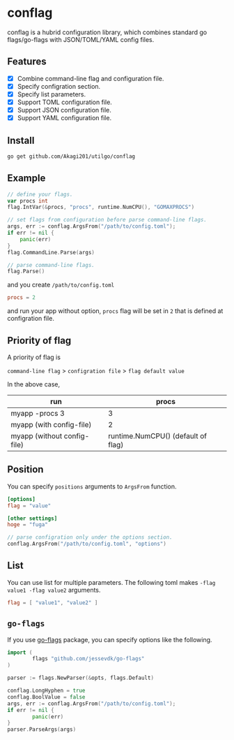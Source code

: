 # conflag

conflag is a hubrid configuration library, which combines standard go flags/go-flags with JSON/TOML/YAML config files.

## Features

- [x] Combine command-line flag and configuration file.
- [x] Specify configration section.
- [x] Specify list parameters.
- [x] Support TOML configuration file.
- [x] Support JSON configuration file.
- [x] Support YAML configuration file.

## Install

```sh
go get github.com/Akagi201/utilgo/conflag
```

## Example

```go
// define your flags.
var procs int
flag.IntVar(&procs, "procs", runtime.NumCPU(), "GOMAXPROCS")

// set flags from configuration before parse command-line flags.
args, err := conflag.ArgsFrom("/path/to/config.toml");
if err != nil {
    panic(err)
}
flag.CommandLine.Parse(args)

// parse command-line flags.
flag.Parse()
```

and you create `/path/to/config.toml`

```toml
procs = 2
```

and run your app without option, `procs` flag will be set in `2` that is defined at configration file.

## Priority of flag

A priority of flag is

`command-line flag` > `configration file` > `flag default value`

In the above case,

| run                         | procs                              |
| --------------------------- | ---------------------------------- |
| myapp -procs 3              | 3                                  |
| myapp (with config-file)    | 2                                  |
| myapp (without config-file) | runtime.NumCPU() (default of flag) |

## Position

You can specify `positions` arguments to `ArgsFrom` function.

```toml
[options]
flag = "value"

[other settings]
hoge = "fuga"
```

```go
// parse configration only under the options section.
conflag.ArgsFrom("/path/to/config.toml", "options")
```

## List

You can use list for multiple parameters.
The following toml makes `-flag value1 -flag value2` arguments.

```toml
flag = [ "value1", "value2" ]
```

## `go-flags`

If you use [go-flags](https://github.com/jessevdk/go-flags) package, you can specify options like the following.

```go
import (
        flags "github.com/jessevdk/go-flags"
)

parser := flags.NewParser(&opts, flags.Default)

conflag.LongHyphen = true
conflag.BoolValue = false
args, err := conflag.ArgsFrom("/path/to/config.toml");
if err != nil {
        panic(err)
}
parser.ParseArgs(args)
```